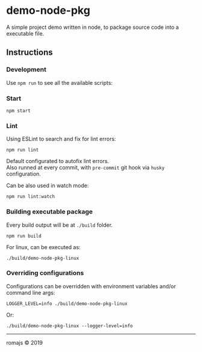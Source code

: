# demo-node-pkg

A simple project demo written in node, to package source code into a executable file.

## Instructions

### Development

Use `npm run` to see all the available scripts:

### Start

```
npm start
```

### Lint

Using ESLint to search and fix for lint errors:

```
npm run lint
```

Default configurated to autofix lint errors.  
Also runned at every commit, with `pre-commit` git hook via `husky` configuration.  

Can be also used in watch mode:

```
npm run lint:watch
```

### Building executable package

Every build output will be at `./build` folder.

```
npm run build
```

For linux, can be executed as:

```
./build/demo-node-pkg-linux
```

### Overriding configurations

Configurations can be overridden with environment variables and/or command line args:

```
LOGGER_LEVEL=info ./build/demo-node-pkg-linux
```

Or:

```
./build/demo-node-pkg-linux --logger-level=info
```

---

romajs © 2019
